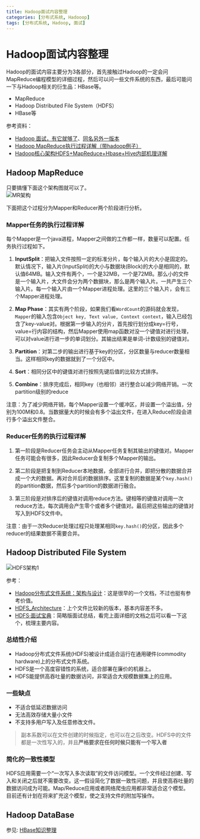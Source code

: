 ```yaml
---
title: Hadoop面试内容整理
categories: [分布式系统, Hadooop]
tags: [分布式系统, Hadoop, 面试]
---
```

# Hadoop面试内容整理

Hadoop的面试内容主要分为3各部分，首先接触过Hadoop的一定会问MapReduce编程模型的详细过程，然后可以问一些文件系统的东西，最后可能问一下与Hadoop相关的衍生品：HBase等。
- MapReduce
- Hadoop Distributed File System（HDFS）  
- HBase等  

参考资料： 
- [Hadoop 面试，有它就够了](https://www.jianshu.com/p/c97ff0ab5f49)、[同名另外一版本](http://k.sina.com.cn/article_1708729084_65d922fc034002mnt.html)
- [Hadoop MapReduce执行过程详解（带hadoop例子）](https://my.oschina.net/itblog/blog/275294)
- [Hadoop核心架构HDFS+MapReduce+Hbase+Hive内部机理详解](https://www.csdn.net/article/2014-02-17/2818431-HDFS+MapReduce+Hbase)

## Hadoop MapReduce
只要搞懂下面这个架构图就可以了。  
![MR架构](https://upload-images.jianshu.io/upload_images/697231-2fd012f3d2074e26)

下面把这个过程分为Mapper和Reducer两个阶段进行分析。

### Mapper任务的执行过程详解
每个Mapper是一个java进程，Mapper之间做的工作都一样，数量可以配置。任务执行过程如下。

1. **InputSplit**：把输入文件按照一定的标准分片，每个输入片的大小是固定的。默认情况下，输入片(InputSplit)的大小与数据块(Block)的大小是相同的，默认值64MB。输入文件有两个，一个是32MB，一个是72MB。那么小的文件是一个输入片，大文件会分为两个数据块，那么是两个输入片。一共产生三个输入片。每一个输入片由一个Mapper进程处理。这里的三个输入片，会有三个Mapper进程处理。

2. **Map Phase**：其实有两个阶段，如果我们看`WordCount`的源码就会发现，`Mapper`的输入包含`Object key, Text value, Context context`，输入已经包含了key-value对。根据第一步输入的分片，首先按行划分成key=行号，value=行内容的结构，然后Mapper使用map函数对没一个键值对进行处理，可以对value进行进一步的单词划分。其输出结果是单词-计数级别的键值对。

3. **Partition**：对第二步的输出进行基于key的分区，分区数量与reducer数量相当。这样相同key的数据就到了一个分区中。

4. **Sort**：相同分区中的键值对进行按照先键后值的比较方式排序。

5. **Combine**：排序完成后，相同key（也相邻）进行整合以减少网络开销。一次partition级别的reduce

注意：为了减少网络开销，每个Mapper设置一个缓冲区，并设置一个溢出值，分别为100M和0.8。当数据量大的时候会有多个溢出文件，在进入Reduce阶段会进行多个溢出文件整合。

### Reducer任务的执行过程详解
1. 第一阶段是Reducer任务会主动从Mapper任务复制其输出的键值对。Mapper任务可能会有很多，因此Reducer会复制多个Mapper的输出。

2. 第二阶段是把复制到Reducer本地数据，全部进行合并，即把分散的数据合并成一个大的数据。再对合并后的数据排序。这里复制的数据是某个`key.hash()`的partition数据，然后多个partition的数据进行融合。

3. 第三阶段是对排序后的键值对调用reduce方法。键相等的键值对调用一次reduce方法，每次调用会产生零个或者多个键值对。最后把这些输出的键值对写入到HDFS文件中。

注意：由于一次Reducer处理过程只处理某相同`key.hash()`的分区，因此多个reducer的结果数据不需要合并。

## Hadoop Distributed File System
![HDFS架构1](https://hadoop.apache.org/docs/r1.0.4/cn/images/hdfsarchitecture.gif)

参考：
- [Hadoop分布式文件系统：架构与设计](https://hadoop.apache.org/docs/r1.0.4/cn/hdfs_design.html)：这是很早的一个文档，不过也挺有参考价值。
- [HDFS_Architecture](https://hadoop.apache.org/docs/r2.8.0/hadoop-project-dist/hadoop-hdfs/HdfsDesign.html#HDFS_Architecture)：上个文件比较新的版本，基本内容差不多。
- [HDFS·面试宝典](https://troywu0.gitbooks.io/spark/content/hdfs.html)：简略版面试总结，看完上面详细的文档之后可以看一下这个，梳理主要内容。

### 总结性介绍
- Hadoop分布式文件系统(HDFS)被设计成适合运行在通用硬件(commodity hardware)上的分布式文件系统。
- HDFS是一个高度容错性的系统，适合部署在廉价的机器上。
- HDFS能提供高吞吐量的数据访问，非常适合大规模数据集上的应用。

### 一些缺点
- 不适合低延迟数据访问
- 无法高效存储大量小文件
- 不支持多用户写入及任意修改文件。
> 副本系数可以在文件创建的时候指定，也可以在之后改变。HDFS中的文件都是一次性写入的，并且**严格要求在任何时候只能有一个写入者**
### 简化的一致性模型
HDFS应用需要一个“一次写入多次读取”的文件访问模型。一个文件经过创建、写入和关闭之后就不需要改变。这一假设简化了数据一致性问题，并且使高吞吐量的数据访问成为可能。Map/Reduce应用或者网络爬虫应用都非常适合这个模型。目前还有计划在将来扩充这个模型，使之支持文件的附加写操作。

## Hadoop DataBase
参见: [HBase知识整理](HBase知识整理.md)